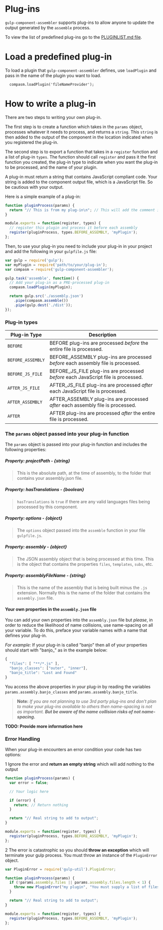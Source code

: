 Plug-ins
========

`gulp-component-assembler` supports plug-ins to allow anyone to update the output generated by the `assemble` process.

To view the list of predefined plug-ins go to the [PLUGINLIST.md file](PLUGINLIST.MD).

# Load a predefined plug-in

To load a plugin that `gulp-component-assembler` defines, use `loadPlugin` and pass in the name of the plugin you want to load.

```JS
  compasm.loadPlugin('fileNameProvider');
```

# How to write a plug-in

There are two steps to writing your own plug-in.

The first step is to create a function which takes in the `params` object, processes whatever it needs to process, and returns a `string`. This `string` is then added to the output of the component in the location indicated when you registered the plug-in.

The second step is to export a function that takes in a `register` function and a list of plug-in `types`. The function should call `register` and pass it the first function you created, the plug-in type to indicate when you want the plug-in to be processed, and the name of your plugin.

A plug-in must return a string that contains JavaScript compliant code. Your string is added to the component output file, which is a JavaScript file. So be cautious with your output.

Here is a simple example of a plug-in:

```js
function pluginProcess(params) {
  return "// This is from my plug-in\n"; // This will add the comment into the output file
}

module.exports = function(register, types) {
  // register this plugin and process it before each assembly
  register(pluginProcess, types.BEFORE_ASSEMBLY, 'myPlugin');
};
```

Then, to use your plug-in you need to include your plug-in in your project and add the following in your `gulpfile.js` file:

```js
var gulp = require('gulp');
var myPlugin = require('path/to/your/plug-in');
var compasm = require('gulp-component-assembler');

gulp.task('assemble', function() {
  // Add your plug-in as a PRE-processed plug-in
  compasm.loadPlugin(myPlugin);

  return gulp.src('./assembly.json')
    .pipe(compasm.assemble())
    .pipe(gulp.dest('./dist'));
});
```

### Plug-in types

| Plug-in Type | Description |
| ----------- | ----------- |
| `BEFORE` | BEFORE plug-ins are processed *before* the entire file is processed. |
| `BEFORE_ASSEMBLY` |  BEFORE_ASSEMBLY plug-ins are processed *before* each assembly file is processed. |
| `BEFORE_JS_FILE` | BEFORE_JS_FILE plug-ins are processed *before* each JavaScript file is processed. |
| `AFTER_JS_FILE` | AFTER_JS_FILE plug-ins are processed *after* each JavaScript file is processed. |
| `AFTER_ASSEMBLY` | AFTER_ASSEMBLY plug-ins are processed *after* each assembly file is processed. |
| `AFTER` | AFTER plug-ins are processed *after* the entire file is processed. |

### The `params` object passed into your plug-in function

The `params` object is passed into your plug-in function and includes the following properties:

##### Property: projectPath - *{string}*
>This is the absolute path, at the time of assembly, to the folder that contains your assembly.json file.

##### Property: hasTranslations - *{boolean}*
>`hasTranslations` is `true` if there are any valid languages files being processed by this component.

##### Property: options - *{object}*
>The `options` object passed into the `assemble` function in your file `gulpfile.js`.

##### Property: assembly - *{object}*
>The JSON assembly object that is being processed at this time. This is the object that contains the properties `files`, `templates`, `subs`, etc.

##### Property: assemblyFileName - *{string}*
>This is the name of the assembly that is being built minus the `.js` extension. Normally this is the name of the folder that contains the `assembly.json` file.

#### Your own properties in the `assembly.json` file
You can add your own properties into the `assembly.json` file but *please*, in order to reduce the likelihood of name collisions, use name-spacing on all your variable. To do this, preface your variable names with a name that defines your plug-in.

*For example:* If your plug-in is called "banjo" then all of your properties should start with "banjo_" as in the example below:

```js
{
  "files": [ "**/*.js" ],
  "banjo_classes": ["outer", "inner"],
  "banjo_title": "Lost and Found"
}
```

You access the above properties in your plug-in by reading the variables `params.assembly.banjo_classes` and `params.assembly.banjo_title`.

> **Note:** _If you are not planning to use 3rd party plug-ins and don't plan to make your plug-ins available to others then name-spacing is not as important. **But be aware of the name collision risks of not name-spacing.**_

**TODO: Provide more information here**

### Error Handling

When your plug-in encounters an error condition your code has two options:

1 Ignore the error and **return an empty string** which will add nothing to the output

```js
function pluginProcess(params) {
  var error = false;

  // Your logic here

  if (error) {
    return; // Return nothing
  }

  return "// Real string to add to output";
}

module.exports = function(register, types) {
  register(pluginProcess, types.BEFORE_ASSEMBLY, 'myPlugin');
};
```

2 The error is catastrophic so you should **throw an exception** which will terminate your gulp process. You must throw an instance of the `PluginError` object.

```js
var PluginError = require('gulp-util').PluginError;

function pluginProcess(params) {
  if (!params.assembly.files || params.assembly.files.length < 1) {
    throw new PluginError("my plugin", "You must supply a list of files");
  }

  return "// Real string to add to output";
}

module.exports = function(register, types) {
  register(pluginProcess, types.BEFORE_ASSEMBLY, 'myPlugin');
};
```
